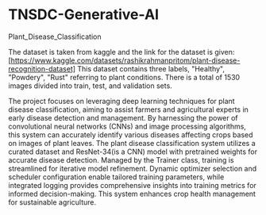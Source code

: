 # TNSDC-Generative-AI
Plant_Disease_Classification

The dataset is taken from kaggle and the link for the dataset is given:
[https://www.kaggle.com/datasets/rashikrahmanpritom/plant-disease-recognition-dataset] 
This dataset contains three labels, "Healthy", "Powdery", "Rust" referring to plant conditions. There is a total of 1530 images divided into train, test, and validation sets.

The project focuses on leveraging deep learning techniques for plant disease classification, aiming to assist farmers and agricultural experts in early disease detection and management. By harnessing the power of convolutional neural networks (CNNs) and image processing algorithms, this system can accurately identify various diseases affecting crops based on images of plant leaves.
The plant disease classification system utilizes a curated dataset and ResNet-34(is a CNN) model with pretrained weights for accurate disease detection. Managed by the Trainer class, training is streamlined for iterative model refinement. Dynamic optimizer selection and scheduler configuration enable tailored training parameters, while integrated logging provides comprehensive insights into training metrics for informed decision-making. This system enhances crop health management for sustainable agriculture.
